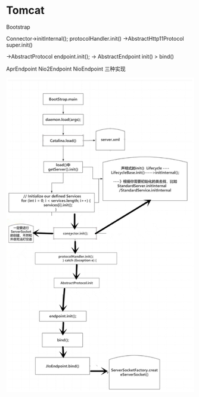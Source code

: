 # Tomcat

Bootstrap

Connector->initInternal();  protocolHandler.init() ->AbstractHttp11Protocol  super.init()

->AbstractProtocol  endpoint.init(); -> AbstractEndpoint  init() > bind() 

AprEndpoint  Nio2Endpoint NioEndpoint 三种实现


![四种隔离级别](/img/43.jpg) 